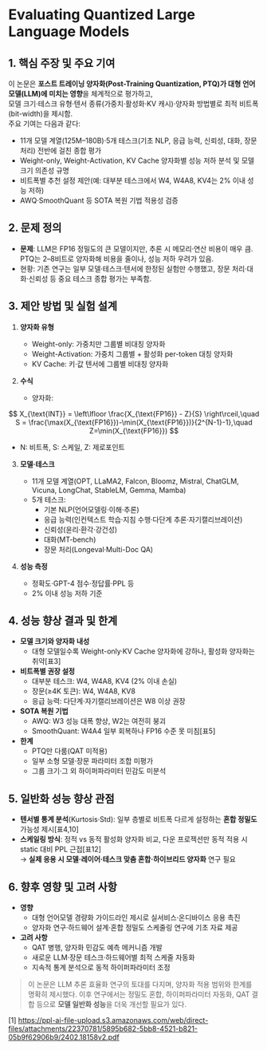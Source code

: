 # Evaluating Quantized Large Language Models

## 1. 핵심 주장 및 주요 기여  
이 논문은 **포스트 트레이닝 양자화(Post-Training Quantization, PTQ)가 대형 언어 모델(LLM)에 미치는 영향**을 체계적으로 평가하고,  
모델 크기·테스크 유형·텐서 종류(가중치·활성화·KV 캐시)·양자화 방법별로 최적 비트폭(bit-width)을 제시함.  
주요 기여는 다음과 같다:  
- 11개 모델 계열(125M–180B)·5개 테스크(기초 NLP, 응급 능력, 신뢰성, 대화, 장문 처리) 전반에 걸친 종합 평가  
- Weight-only, Weight-Activation, KV Cache 양자화별 성능 저하 분석 및 모델 크기 의존성 규명  
- 비트폭별 추천 설정 제안(예: 대부분 테스크에서 W4, W4A8, KV4는 2% 이내 성능 저하)  
- AWQ·SmoothQuant 등 SOTA 복원 기법 적용성 검증  

## 2. 문제 정의  
- **문제**: LLM은 FP16 정밀도의 큰 모델이지만, 추론 시 메모리·연산 비용이 매우 큼. PTQ는 2–8비트로 양자화해 비용을 줄이나, 성능 저하 우려가 있음.  
- 현황: 기존 연구는 일부 모델·테스크·텐서에 한정된 실험만 수행했고, 장문 처리·대화·신뢰성 등 중요 테스크 종합 평가는 부족함.  

## 3. 제안 방법 및 실험 설계  
1) **양자화 유형**  
   - Weight-only: 가중치만 그룹별 비대칭 양자화  
   - Weight-Activation: 가중치 그룹별 + 활성화 per-token 대칭 양자화  
   - KV Cache: 키·값 텐서에 그룹별 비대칭 양자화  

2) **수식**  
   - 양자화:  

$$
       X_{\text{INT}} = \left\lfloor \frac{X_{\text{FP16}} - Z}{S} \right\rceil,\quad
       S = \frac{\max(X_{\text{FP16}})-\min(X_{\text{FP16}})}{2^{N-1}-1},\quad
       Z=\min(X_{\text{FP16}})
     $$  
   
  - N: 비트폭, S: 스케일, Z: 제로포인트  

3) **모델·테스크**  
   - 11개 모델 계열(OPT, LLaMA2, Falcon, Bloomz, Mistral, ChatGLM, Vicuna, LongChat, StableLM, Gemma, Mamba)  
   - 5개 테스크:  
     -  기본 NLP(언어모델링·이해·추론)  
     -  응급 능력(인컨텍스트 학습·지침 수행·다단계 추론·자기캘리브레이션)  
     -  신뢰성(윤리·환각·강건성)  
     -  대화(MT-bench)  
     -  장문 처리(Longeval·Multi-Doc QA)  

4) **성능 측정**  
   - 정확도·GPT-4 점수·정답률·PPL 등  
   - 2% 이내 성능 저하 기준  

## 4. 성능 향상 결과 및 한계  
- **모델 크기와 양자화 내성**  
  - 대형 모델일수록 Weight-only·KV Cache 양자화에 강하나, 활성화 양자화는 취약[표3]  
- **비트폭별 권장 설정**  
  - 대부분 테스크: W4, W4A8, KV4 (2% 이내 손실)  
  - 장문(≥4K 토큰): W4, W4A8, KV8  
  - 응급 능력: 다단계·자기캘리브레이션은 W8 이상 권장  
- **SOTA 복원 기법**  
  - AWQ: W3 성능 대폭 향상, W2는 여전히 붕괴  
  - SmoothQuant: W4A4 일부 회복하나 FP16 수준 못 미침[표5]  
- **한계**  
  - PTQ만 다룸(QAT 미적용)  
  - 일부 소형 모델·장문 파라미터 조합 미평가  
  - 그룹 크기·그 외 하이퍼파라미터 민감도 미분석  

## 5. 일반화 성능 향상 관점  
- **텐서별 통계 분석**(Kurtosis·Std): 일부 층별로 비트폭 다르게 설정하는 **혼합 정밀도** 가능성 제시[표4,10]  
- **스케일링 방식**: 정적 vs 동적 활성화 양자화 비교, 다운 프로젝션만 동적 적용 시 static 대비 PPL 근접[표12]  
→ **실제 응용 시 모델·레이어·테스크 맞춤 혼합·하이브리드 양자화** 연구 필요  

## 6. 향후 영향 및 고려 사항  
- **영향**  
  - 대형 언어모델 경량화 가이드라인 제시로 실서비스·온디바이스 응용 촉진  
  - 양자화 연구·하드웨어 설계·혼합 정밀도 스케줄링 연구에 기초 자료 제공  
- **고려 사항**  
  - QAT 병행, 양자화 민감도 예측 메커니즘 개발  
  - 새로운 LLM·장문 테스크·하드웨어별 최적 스케줄 자동화  
  - 지속적 통계 분석으로 동적 하이퍼파라미터 조정  

> 이 논문은 LLM 추론 효율화 연구의 토대를 다지며, 양자화 적용 범위와 한계를 명확히 제시했다. 이후 연구에서는 정밀도 혼합, 하이퍼파라미터 자동화, QAT 결합 등으로 **모델 일반화 성능**을 더욱 개선할 필요가 있다.

[1] https://ppl-ai-file-upload.s3.amazonaws.com/web/direct-files/attachments/22370781/5895b682-5bb8-4521-b821-05b9f62906b9/2402.18158v2.pdf
